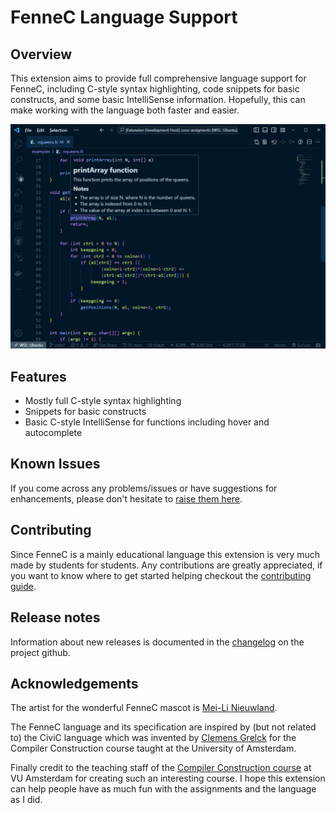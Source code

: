 # FenneC Language Support

## Overview

This extension aims to provide full comprehensive language support for FenneC, including C-style syntax highlighting, code snippets for basic constructs, and some basic IntelliSense information. Hopefully, this can make working with the language both faster and easier.

<img src="./assets/hover-info.png" alt="isolated" width="550" style="max-width: 100%"/>

## Features

- Mostly full C-style syntax highlighting 
- Snippets for basic constructs 
- Basic C-style IntelliSense for functions including hover and autocomplete

## Known Issues

If you come across any problems/issues or have suggestions for enhancements, please don't hesitate to [raise them here](https://github.com/KaiErikNiermann/fennec-vscode/issues).

## Contributing 

Since FenneC is a mainly educational language this extension is very much made by students for students. Any contributions are greatly appreciated, if you want to know where to get started helping checkout the [contributing guide](https://github.com/KaiErikNiermann/fennec-vscode/blob/main/CONTRIBUTING.md). 

## Release notes

Information about new releases is documented in the [changelog](https://github.com/KaiErikNiermann/fennec-vscode/blob/main/CHANGELOG.md) on the project github.

## Acknowledgements

The artist for the wonderful FenneC mascot is [Mei-Li Nieuwland](https://liea.nl/).

The FenneC language and its specification are inspired by (but not related to) the CiviC language which was invented by [Clemens Grelck](https://staff.science.uva.nl/c.u.grelck/) for the Compiler Construction course taught at the University of Amsterdam.

Finally credit to the teaching staff of the [Compiler Construction course](https://studiegids.vu.nl/en/Bachelor/2023-2024/computer-science/XB_0003#/) at VU Amsterdam for creating such an interesting course. I hope this extension can help people have as much fun with the assignments and the language as I did.